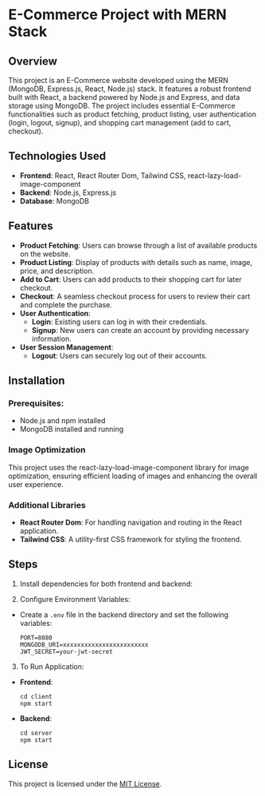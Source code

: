 # E-Commerce Project with MERN Stack

## Overview
This project is an E-Commerce website developed using the MERN (MongoDB, Express.js, React, Node.js) stack. It features a robust frontend built with React, a backend powered by Node.js and Express, and data storage using MongoDB. The project includes essential E-Commerce functionalities such as product fetching, product listing, user authentication (login, logout, signup), and shopping cart management (add to cart, checkout).

## Technologies Used
- **Frontend**: React, React Router Dom, Tailwind CSS, react-lazy-load-image-component
- **Backend**: Node.js, Express.js
- **Database**: MongoDB

## Features
- **Product Fetching**: Users can browse through a list of available products on the website.
- **Product Listing**: Display of products with details such as name, image, price, and description.
- **Add to Cart**: Users can add products to their shopping cart for later checkout.
- **Checkout**: A seamless checkout process for users to review their cart and complete the purchase.
- **User Authentication**:
  - **Login**: Existing users can log in with their credentials.
  - **Signup**: New users can create an account by providing necessary information.
- **User Session Management**:
  - **Logout**: Users can securely log out of their accounts.

## Installation
### Prerequisites:
- Node.js and npm installed
- MongoDB installed and running

### Image Optimization
This project uses the react-lazy-load-image-component library for image optimization, ensuring efficient loading of images and enhancing the overall user experience.

### Additional Libraries
- **React Router Dom**: For handling navigation and routing in the React application.
- **Tailwind CSS**: A utility-first CSS framework for styling the frontend.

## Steps
1. Install dependencies for both frontend and backend:


2. Configure Environment Variables:
- Create a `.env` file in the backend directory and set the following variables:
  ```
  PORT=8080
  MONGODB_URI=xxxxxxxxxxxxxxxxxxxxxxxx
  JWT_SECRET=your-jwt-secret
  ```

3. To Run Application:
- **Frontend**:
  ```
  cd client 
  npm start
  ```
- **Backend**:
  ```
  cd server
  npm start
  ```

## License
This project is licensed under the [MIT License](LICENSE).
